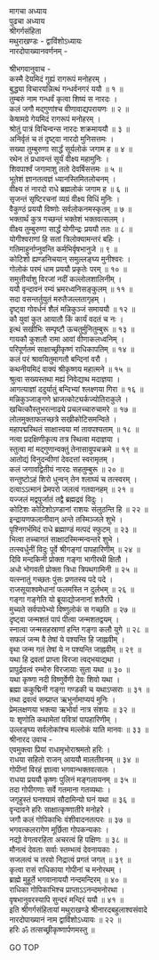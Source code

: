 मागचा अध्याय  
पुढचा अध्याय  
श्रीगर्गसंहिता  
मथुराखण्डः - द्वाविंशोऽध्यायः  
नारदोपाख्यानवर्णनम् -  
  
श्रीभगवानुवाच -  
कस्मै देयमिदं गुह्यं रागरूपं मनोहरम् ।  
बुद्ध्या विचारयन्नित्थं गन्धर्वनगरं ययौ ॥ १ ॥  
तुम्बरुं नाम गन्धर्वं कृत्वा शिष्यं स नारदः ।  
कलं जगौ मद्गुणांश्च वीणावाद्यपरायणः ॥ २ ॥  
केषामग्रे गेयमिदं रागरूपं मनोहरम् ।  
श्रोतुं पात्रं विचिन्वन्स नारदः शक्रमाययौ ॥ ३ ॥  
अनिर्वृतं च तं दृष्ट्वा नारदो मुनिसत्तमः ।  
सख्या तुम्बुरुणा सार्द्धं सूर्यलोकं जगाम ह ॥ ४ ॥  
रथेन तं प्रधावन्तं सूर्यं वीक्ष्य महामुनिः ।  
शिवपार्श्वं जगामाशु ततो देवर्षिसत्तमः ॥ ५ ॥  
भूतेशं ज्ञानतत्वज्ञं ध्यानस्तिमितलोचनम् ।  
वीक्ष्य तं नारदो राधे ब्रह्मलोकं जगाम ह ॥ ६ ॥  
सृजन्तं सृष्टिरचनां व्यग्रं वीक्ष्य विधिं मुनिः ।  
वैकुण्ठं प्रययौ विष्णोः सर्वलोकनमस्कृतम् ॥ ७ ॥  
भक्तार्थं कुत्र गच्छन्तं भक्तेशं भक्तवत्सलम् ।  
वीक्ष्य तुम्बुरुणा सार्द्धं योगीन्द्रः प्रययौ ततः ॥ ८ ॥  
योगीश्वराणां हि सतां त्रिलोक्यामन्तरं बहिः ।  
गतिमाहुर्नाप्नुवन्ति कर्मभिर्वृषभानुजे ॥ ९ ॥  
कोटिशो ह्यण्डनिचयान् समुल्लङ्घ्य मुनीश्वरः ।  
गोलोकं परमं धाम प्रययौ प्रकृतेः परम् ॥ १० ॥  
समुत्तीर्याशु विरजां नदीं कल्लोलशालिनीम् ।  
ययौ वृन्दावनं रम्यं भ्रमरध्वनिसङ्कुलम् ॥ ११ ॥  
सदा वसन्तर्तुयुतं मरुतैजल्लतागृहम् ।  
दृष्ट्वा गोवर्धनं शैलं मन्निकुञ्जं समाययौ ॥ १२ ॥  
कौ युवां कुत आयातौ किं कार्यं वदतं च नः ।  
इत्थं सखीभिः सम्पृष्टौ ऊचतुर्मुनितुम्बुरू ॥ १३ ॥  
गायकौ कुशलौ रामा आवां वीणाकलध्वनिम् ।  
परिपूर्णतमं साक्षाच्छ्रीकृष्णं राधिकापतिम् ॥ १४ ॥  
कलं परं श्रावयितुमागतौ बन्दिनां वरौ ।  
कथनीयमिदं वाक्यं श्रीकृष्णय महात्मने ॥ १५ ॥  
श्रुत्वा सख्यस्तथा मह्यं निवेद्याथ मदाज्ञया ।  
आगत्याज्ञां ददुर्यातुं बन्दिभ्यां श्लक्ष्णया गिरा ॥ १६ ॥  
मन्निकुञ्जाङ्गणे भ्राजत्कोट्यर्कज्योतिराकुले ।  
खचित्कौस्तुभरत्नाढ्ये प्रचलच्चारुचामरे ॥ १७ ॥  
लोलमुक्ताफलच्छत्रे सखीकोटिसमन्विते ।  
महापद्मस्थितं साक्षात्त्वया मां तावपश्यताम् ॥ १८ ॥  
नत्वा प्रदक्षिणीकृत्य तत्र स्थित्वा मदाज्ञया ।  
स्तुत्वा मां मद्गुणान्वक्तुं तेनासावुपचक्रमे ॥ १९ ॥  
आतोद्यं विनुदन्वीणां देवदत्तां स्वरामृतम् ।  
कलं जगावद्वितीयं नारदः सहतुम्बुरू ॥ २० ॥  
सन्तुष्टोऽहं शिरो धुन्वन् तेन श्लाघ्यं च तत्स्वरम् ।  
दत्वाऽऽत्मानं प्रेमपरो जलत्वं गतवानहम् ॥ २१ ॥  
यज्जलं मद्वपुर्जातं तद्वै ब्रह्मद्रवं विदुः ।  
कोटिशः कोटिशोऽण्डानां राशयः संलुठन्ति हि ॥ २२ ॥  
इन्द्रायणफलानीवान् अन्ते तस्मिञ्जले शुभे ।  
पृश्निगर्भमिदं राधे ब्रह्माण्डं मत्पदं स्फुटम् ॥ २३ ॥  
भित्वा तच्चागतं साक्षादस्मिन्मन्वन्तरे शुभे ।  
तत्स्वर्धुनीं विदुः पूर्वे श्रीगङ्गां पापहारिणीम् ॥ २४ ॥  
दिवि मन्दकिनी प्रोक्ता गङ्गा भागीरथी क्षितौ ।  
अधो भोगवती प्रोक्ता त्रिधा त्रिपथगामिनी ॥ २५ ॥  
यत्स्नातुं गच्छतः पुंसः प्रणतस्य पदे पदे ।  
राजसूयाश्वमेधानां फलमस्ति न दुर्लभम् ॥ २६ ॥  
गङ्गा गङ्गेति यो ब्रूयाद्योजनानां शतैरपि ।  
मुच्यते सर्वपापेभ्यो विष्णुलोकं स गच्छति ॥ २७ ॥  
दृष्ट्वा जन्मशतं पापं पीत्वा जन्मशतद्वयम् ।  
स्नात्वा जन्मसहस्राणां हन्ति गङ्गा कलौ युगे ॥ २८ ॥  
सफलं जन्म वै तेषां ये पश्यन्ति हि जाह्नवीम् ।  
वृथा जन्म गतं तेषां ये न पश्यन्ति जाह्नवीम् ॥ २९ ॥  
यथा हि द्रवतां प्राप्ता विरजा त्वद्‌भयाद्यथा ।  
प्रापुर्द्रवत्वं रम्भोरु विरजायाः सुता यथा ॥ ३० ॥  
यथा कृष्णा नदी विष्णुर्वेणी देवः शिवो यथा ।  
ब्रह्मा ककुद्मिनी गङ्गा गण्डकी च यथाऽप्सराः ॥ ३१ ॥  
तथा द्रवत्वं सम्प्राप्त ऋभुर्नामाप्ययं मुनिः ।  
प्रेमलक्षणया भक्त्या ऋभोर्वा नात्र संशयः ॥ ३२ ॥  
यः शृणोति कथामेतां पवित्रां पापहारिणीम् ।  
उल्लङ्घ्य सर्वलोकांश्च मल्लोकं याति मानवः ॥ ३३ ॥  
श्रीनारद उवाच -  
एवमुक्त्वा प्रियां राधामृभोराश्रमतो हरिः ।  
राधया सहितो राजन् आययौ मालतीवनम् ॥ ३४ ॥  
गोपीनां विरहं ज्ञात्वा भगवान्भक्तवत्सलः ।  
राधया प्रययौ कृष्णः पुलिनं मङ्गलायनम् ॥ ३५ ॥  
तदा गोपीगणाः सर्वे गतमाना गतव्यथाः ।  
जगृहुस्तं घनश्यामं सौदामिन्यो घनं यथा ॥ ३६ ॥  
वृन्दावने हरिः साक्षात्कृष्णातीरे मनोहरे ।  
जगौ कलं गोपिकाभिः वंशीवादनतत्परः ॥ ३७ ॥  
भगवत्कलरागेण मूर्छिता गोपकन्यकाः ।  
नद्यो वेगत्वरहिता अचरत्वं हि पक्षिणः ॥ ३८ ॥  
मौनत्वं देवताः सर्वाः स्तम्भत्वं देवनायकाः ।  
सजलत्वं च तरवो निद्रात्वं प्रगतं जगत् ॥ ३९ ॥  
कृत्वा रासं राधिकाया गोपीनां च मनोरथम् ।  
ब्राह्मे मुहूर्ते भगवानाययौ नन्दमन्दिरम् ॥ ४० ॥  
राधिका गोपिकाभिश्च प्राप्ताऽऽनन्दमनोरथा ।  
वृषभानुवरस्यापि सुन्दरं मन्दिरं ययौ ॥ ४१ ॥  
इति श्रीगर्गसंहितायां मथुराखण्डे श्रीनारदबहुलाश्वसंवादे  
नारदोपाख्यानं नाम द्वाविंशोऽध्यायः ॥ २२ ॥  
हरिः ॐ तत्सच्छ्रीकृष्णार्पणमस्तु ॥  
  
GO TOP
